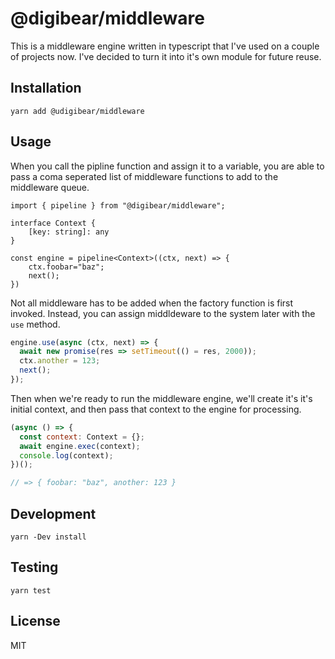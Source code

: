 # @digibear/middleware

This is a middleware engine written in typescript that I've used on a couple of projects now. I've decided to turn it into it's own module for future reuse.

## Installation

`yarn add @udigibear/middleware`

## Usage

When you call the pipline function and assign it to a variable, you are able to pass a coma seperated list of middleware functions to add to the middleware queue.

```JS
import { pipeline } from "@digibear/middleware";

interface Context {
    [key: string]: any
}

const engine = pipeline<Context>((ctx, next) => {
    ctx.foobar="baz";
    next();
})
```

Not all middleware has to be added when the factory function is first invoked. Instead, you can assign middldeware to the system later with the `use` method.

```js
engine.use(async (ctx, next) => {
  await new promise(res => setTimeout(() = res, 2000));
  ctx.another = 123;
  next();
});
```

Then when we're ready to run the middleware engine, we'll create it's it's initial context, and then pass that context to the engine for processing.

```js
(async () => {
  const context: Context = {};
  await engine.exec(context);
  console.log(context);
})();

// => { foobar: "baz", another: 123 }
```

## Development

`yarn -Dev install`

## Testing

`yarn test`

## License

MIT
